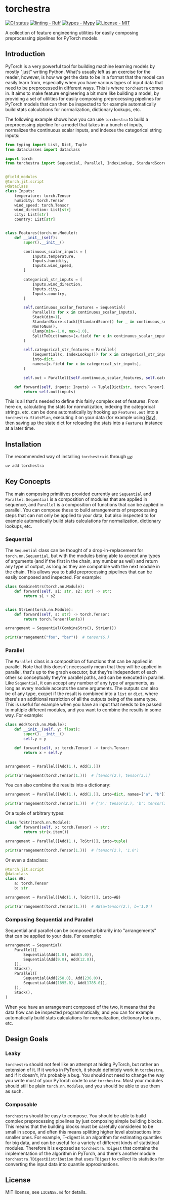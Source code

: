 # torchestra

[![CI status](https://github.com/jussi-kalliokoski/torchestra/workflows/CI/badge.svg)](https://github.com/jussi-kalliokoski/torchestra/actions)
[![linting - Ruff](https://img.shields.io/endpoint?url=https://raw.githubusercontent.com/astral-sh/ruff/main/assets/badge/v2.json)](https://github.com/astral-sh/ruff)
[![types - Mypy](https://img.shields.io/badge/types-Mypy-blue.svg)](https://github.com/python/mypy)
[![License - MIT](https://img.shields.io/badge/license-MIT-9400d3.svg)](https://spdx.org/licenses/)

A collection of feature engineering utilities for easily composing preprocessing pipelines for PyTorch models.

## Introduction

PyTorch is a very powerful tool for building machine learning models by mostly "just" writing Python. What's usually left as an exercise for the reader, however, is how we get the data to be in a format that the model can easily learn from, especially when you have various types of input data that need to be preprocessed in different ways. This is where `torchestra` comes in. It aims to make feature engineering a bit more like building a model, by providing a set of utilities for easily composing preprocessing pipelines for PyTorch models that can then be inspected to for example automatically build stats calculations for normalization, dictionary lookups, etc.

The following example shows how you can use `torchestra` to build a preprocessing pipeline for a model that takes in a bunch of inputs, normalizes the continuous scalar inputs, and indexes the categorical string inputs:

```python
from typing import List, Dict, Tuple
from dataclasses import dataclass

import torch
from torchestra import Sequential, Parallel, IndexLookup, StandardScore, NanToNum, Clamp, Stack, SplitToDict


@field_modules
@torch.jit.script
@dataclass
class Inputs:
    temperature: torch.Tensor
    humidity: torch.Tensor
    wind_speed: torch.Tensor
    wind_direction: List[str]
    city: List[str]
    country: List[str]


class Features(torch.nn.Module):
    def __init__(self):
        super().__init__()

        continuous_scalar_inputs = [
            Inputs.temperature,
            Inputs.humidity,
            Inputs.wind_speed,
        ]

        categorical_str_inputs = [
            Inputs.wind_direction,
            Inputs.city,
            Inputs.country,
        ]

        self.continuous_scalar_features = Sequential(
            Parallel(x for x in continuous_scalar_inputs),
            Stack(dim=1),
            StandardScore.stack([StandardScore() for _ in continuous_scalar_inputs]),
            NanToNum(),
            Clamp(min=-1.0, max=1.0),
            SplitToDict(names=[x.field for x in continuous_scalar_inputs]),
        )

        self.categorical_str_features = Parallel(
            (Sequential(x, IndexLookup()) for x in categorical_str_inputs),
            into=dict,
            names=[x.field for x in categorical_str_inputs],
        )

        self.out = Parallel([self.continuous_scalar_features, self.categorical_str_features], into=tuple)

    def forward(self, inputs: Inputs) -> Tuple[Dict[str, torch.Tensor], Dict[str, torch.Tensor]]:
        return self.out(inputs)
```

This is all that's needed to define this fairly complex set of features. From here on, calculating the stats for normalization, indexing the categorical strings, etc. can be done automatically by hooking up `Features.out` into a `torchestra.StatsPlan`, executing it on your data (for example using [Ray](https://www.ray.io)), then saving up the state dict for reloading the stats into a `Features` instance at a later time.

## Installation

The recommended way of installing `torchestra` is through [`uv`](https://docs.astral.sh/uv/):

```bash
uv add torchestra
```

## Key Concepts

The main composing primitives provided currently are `Sequential` and `Parallel`. `Sequential` is a composition of modules that are applied in sequence, and `Parallel` is a composition of functions that can be applied in parallel. You can compose these to build arrangements of preprocessing steps that can not only be applied to your data, but also inspected to for example automatically build stats calculations for normalization, dictionary lookups, etc.

### Sequential

The `Sequential` class can be thought of a drop-in-replacement for `torch.nn.Sequential`, but with the modules being able to accept any types of arguments (and if the first in the chain, any number as well) and return any type of output, as long as they are compatible with the next module in the chain. This allows you to build preprocessing pipelines that can be easily composed and inspected. For example:

```python
class CombineStrs(torch.nn.Module):
    def forward(self, s1: str, s2: str) -> str:
        return s1 + s2


class StrLen(torch.nn.Module):
    def forward(self, s: str) -> torch.Tensor:
        return torch.Tensor(len(s))

arrangement = Sequential(CombineStrs(), StrLen())

print(arrangement("foo", "bar"))  # tensor(6.)
```

### Parallel

The `Parallel` class is a composition of functions that can be applied in parallel. Note that this doesn't necessarily mean that they will be applied in parallel, that's up to the graph executor, but they're independent of each other so conceptually they're parallel paths, and can be executed in parallel. Like `Sequential`, it can accept any number of any type of arguments, as long as every module accepts the same arguments. The outputs can also be of any type, excpet if the result is combined into a `list` or `dict`, where there's an additional restriction of all the outputs being of the same type. This is useful for example when you have an input that needs to be passed to multiple different modules, and you want to combine the results in some way. For example:

```python
class Add(torch.nn.Module):
    def __init__(self, y: float):
        super().__init__()
        self.y = y

    def forward(self, x: torch.Tensor) -> torch.Tensor:
        return x + self.y


arrangement = Parallel([Add(1.), Add(2.)])

print(arrangement(torch.Tensor(1.)))  # [tensor(2.), tensor(3.)]
```

You can also combine the results into a dictionary:

```python
arrangement = Parallel([Add(1.), Add(2.)], into=dict, names=["a", "b"])

print(arrangement(torch.Tensor(1.)))  # {'a': tensor(2.), 'b': tensor(3.)}
```

Or a tuple of arbitrary types:

```python
class ToStr(torch.nn.Module):
    def forward(self, x: torch.Tensor) -> str:
        return str(x.item())

arrangement = Parallel([Add(1.), ToStr()], into=tuple)

print(arrangement(torch.Tensor(1.)))  # (tensor(2.), '1.0')
```

Or even a dataclass:

```python
@torch.jit.script
@dataclass
class AB:
    a: torch.Tensor
    b: str

arrangement = Parallel([Add(1.), ToStr()], into=AB)

print(arrangement(torch.Tensor(1.)))  # AB(a=tensor(2.), b='1.0')
```

### Composing Sequential and Parallel

Sequential and parallel can be composed arbitrarily into "arrangements" that can be applied to your data. For example:

```python
arrangement = Sequential(
    Parallel([
        Sequential(Add(1.0), Add(5.0)),
        Sequential(Add(9.0), Add(12.0)),
    ]),
    Stack(),
    Parallel([
        Sequential(Add(258.0), Add(236.0)),
        Sequential(Add(1895.0), Add(1785.0)),
    ]),
    Stack(),
)
```

When you have an arrangement composed of the two, it means that the data flow can be inspected programmatically, and you can for example automatically build stats calculations for normalization, dictionary lookups, etc.

## Design Goals

### Leaky

`torchestra` should not feel like an attempt at hiding PyTorch, but rather an extension of it. If it works in PyTorch, it should definitely work in `torchestra`, and if it doesn't, it's probably a bug. You should not need to change the way you write most of your PyTorch code to use `torchestra`. Most your modules should still be plain `torch.nn.Module`s, and you should be able to use them as such.

### Composable

`torchestra` should be easy to compose. You should be able to build complex preprocessing pipelines by just composing simple building blocks. This means that the building blocks must be carefully considered to be small in scope, and often this means splitting higher level abstractions into smaller ones. For example, T-digest is an algorithm for estimating quantiles for big data, and can be useful for a variety of different kinds of statistical modules. Therefore it is exposed as `torchestra.TDigest` that contains the implementation of the algorithm in PyTorch, and there's another module `torchestra.TDigestDistribution` that uses `TDigest` to collect its statistics for converting the input data into quantile approximations.

## License

MIT license, see `LICENSE.md` for details.
